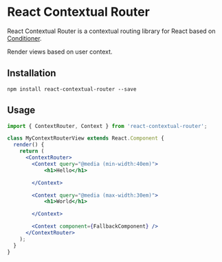 # React Contextual Router

React Contextual Router is a contextual routing library for React based on [Conditioner](https://github.com/rikschennink/conditioner).

Render views based on user context.


## Installation

`npm install react-contextual-router --save`


## Usage

```jsx
import { ContextRouter, Context } from 'react-contextual-router';

class MyContextRouterView extends React.Component {
  render() {
    return (
      <ContextRouter>
        <Context query="@media (min-width:40em)">
            <h1>Hello</h1>

        </Context>

        <Context query="@media (max-width:30em)">
            <h1>World</h1>

        </Context>

        <Context component={FallbackComponent} />
      </ContextRouter>
    );
  }
}
```
